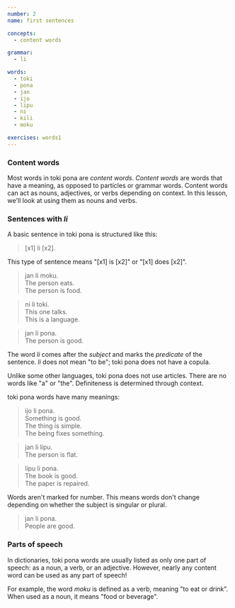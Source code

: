 ```yaml
---
number: 2
name: first sentences

concepts:
  - content words

grammar:
  - li

words:
  - toki
  - pona
  - jan
  - ijo
  - lipu
  - ni
  - kili
  - moku

exercises: words1
---
```


### Content words

Most words in toki pona are _content words_. <dfn>Content words</dfn> are words that have a meaning, as opposed to particles or grammar words. Content words can act as nouns, adjectives, or verbs depending on context. In this lesson, we'll look at using them as nouns and verbs.

### Sentences with _li_

A basic sentence in toki pona is structured like this:

> [x1] li [x2].

This type of sentence means "[x1] is [x2]" or "[x1] does [x2]".

> jan li moku.  
> The person eats.  
> The person is food.

> ni li toki.  
> This one talks.  
> This is a language.

> jan li pona.  
> The person is good.

The word _li_ comes after the _subject_ and marks the _predicate_ of the sentence. _li_ does not mean "to be"; toki pona does not have a copula.

Unlike some other languages, toki pona does not use articles. There are no words like "a" or "the". Definiteness is determined through context.

toki pona words have many meanings:

> ijo li pona.  
> Something is good.  
> The thing is simple.  
> The being fixes something.

> jan li lipu.  
> The person is flat.

> lipu li pona.  
> The book is good.  
> The paper is repaired.

Words aren't marked for number. This means words don't change depending on whether the subject is singular or plural.

> jan li pona.  
> People are good.

### Parts of speech

In dictionaries, toki pona words are usually listed as only one part of speech: as a noun, a verb, or an adjective. However, nearly any content word can be used as any part of speech!

For example, the word _moku_ is defined as a verb, meaning "to eat or drink". When used as a noun, it means "food or beverage".

